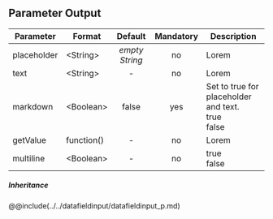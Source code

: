 ## Parameter Output
|	Parameter			|			Format			|	Default					|	Mandatory	|	Description				| 
|		---				|			---				|	:---:					|	:---:		|		---					|
|	placeholder	|	<dt>&lt;String&gt;	|	*empty String*	|	no	|	Lorem	|
|	text	|	<dt>&lt;String&gt;	|	-	|	no	|	Lorem	|
|	markdown	|	<dt>&lt;Boolean&gt;	|	false	|	yes	|	Set to true for placeholder and text.<br><dt>true<dd><dt>false<dd>	|
|	getValue	|	<dt>function()	|	-	|	no	|	Lorem	|
|	multiline	|	<dt>&lt;Boolean&gt;	|	-	|	no	|	<dt>true<dd><dt>false<dd>	|

##### Inheritance
@@include(../../datafieldinput/datafieldinput_p.md)


